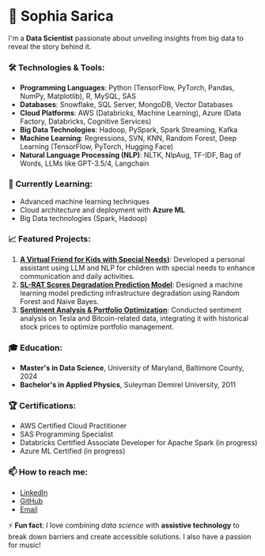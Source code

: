 #  👋 Sophia Sarica


I'm a **Data Scientist** passionate about unveiling insights from big data to reveal the story behind it.




### 🛠️ Technologies & Tools:
- **Programming Languages**: Python (TensorFlow, PyTorch, Pandas, NumPy, Matplotlib), R, MySQL, SAS
- **Databases**: Snowflake, SQL Server, MongoDB, Vector Databases
- **Cloud Platforms**: AWS (Databricks, Machine Learning), Azure (Data Factory, Databricks, Cognitive Services)
- **Big Data Technologies**: Hadoop, PySpark, Spark Streaming, Kafka
- **Machine Learning**: Regressions, SVN, KNN, Random Forest, Deep Learning (TensorFlow, PyTorch, Hugging Face)
- **Natural Language Processing (NLP)**: NLTK, NlpAug, TF-IDF, Bag of Words, LLMs like GPT-3.5/4, Langchain


### 🌱 Currently Learning:
- Advanced machine learning techniques
- Cloud architecture and deployment with **Azure ML**
- Big Data technologies (Spark, Hadoop)


### 📈 Featured Projects:
1. **[A Virtual Friend for Kids with Special Needs](https://github.com/sophiasarica/my_project))**: Developed a personal assistant using LLM and NLP for children with special needs to enhance communication and daily activities.
2. **[SL-RAT Scores Degradation Prediction Model](https://github.com/sophiasarica/my_project)**: Designed a machine learning model predicting infrastructure degradation using Random Forest and Naive Bayes.
3. **[Sentiment Analysis & Portfolio Optimization](https://github.com/sophiasarica/my_project)**: Conducted sentiment analysis on Tesla and Bitcoin-related data, integrating it with historical stock prices to optimize portfolio management.


### 🎓 Education:
- **Master's in Data Science**, University of Maryland, Baltimore County, 2024
- **Bachelor's in Applied Physics**, Suleyman Demirel University, 2011


### 🏆 Certifications:
- AWS Certified Cloud Practitioner
- SAS Programming Specialist
- Databricks Certified Associate Developer for Apache Spark (in progress)
- Azure ML Certified (in progress)


### 📫 How to reach me:
- [LinkedIn](https://www.linkedin.com/in/sophiasarica)
- [GitHub](https://github.com/sophiasarica)
- [Email](mailto:sarica.sefa@gmail.com)


⚡ **Fun fact**: I love combining *data science* with **assistive technology** to break down barriers and create accessible solutions. I also have a passion for music!
